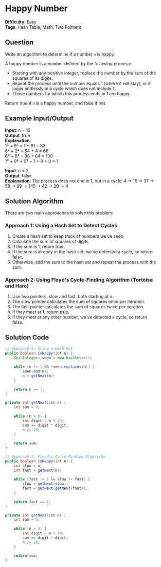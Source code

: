 # Happy Number

**Difficulty**: Easy  
**Tags**: Hash Table, Math, Two Pointers

## Question
Write an algorithm to determine if a number `n` is happy.

A happy number is a number defined by the following process:
- Starting with any positive integer, replace the number by the sum of the squares of its digits.
- Repeat the process until the number equals 1 (where it will stay), or it loops endlessly in a cycle which does not include 1.
- Those numbers for which this process ends in 1 are happy.

Return true if `n` is a happy number, and false if not.

## Example Input/Output
**Input**: n = 19  
**Output**: true  
**Explanation**:  
1² + 9² = 1 + 81 = 82  
8² + 2² = 64 + 4 = 68  
6² + 8² = 36 + 64 = 100  
1² + 0² + 0² = 1 + 0 + 0 = 1

**Input**: n = 2  
**Output**: false  
**Explanation**: The process does not end in 1, but in a cycle: 4 → 16 → 37 → 58 → 89 → 145 → 42 → 20 → 4

## Solution Algorithm
There are two main approaches to solve this problem:

### Approach 1: Using a Hash Set to Detect Cycles
1. Create a hash set to keep track of numbers we've seen.
2. Calculate the sum of squares of digits.
3. If the sum is 1, return true.
4. If the sum is already in the hash set, we've detected a cycle, so return false.
5. Otherwise, add the sum to the hash set and repeat the process with the sum.

### Approach 2: Using Floyd's Cycle-Finding Algorithm (Tortoise and Hare)
1. Use two pointers, slow and fast, both starting at n.
2. The slow pointer calculates the sum of squares once per iteration.
3. The fast pointer calculates the sum of squares twice per iteration.
4. If they meet at 1, return true.
5. If they meet at any other number, we've detected a cycle, so return false.

## Solution Code
```java
// Approach 1: Using a Hash Set
public boolean isHappy(int n) {
    Set<Integer> seen = new HashSet<>();
    
    while (n != 1 && !seen.contains(n)) {
        seen.add(n);
        n = getNext(n);
    }
    
    return n == 1;
}

private int getNext(int n) {
    int sum = 0;
    
    while (n > 0) {
        int digit = n % 10;
        sum += digit * digit;
        n /= 10;
    }
    
    return sum;
}
```

```java
// Approach 2: Floyd's Cycle-Finding Algorithm
public boolean isHappy(int n) {
    int slow = n;
    int fast = getNext(n);
    
    while (fast != 1 && slow != fast) {
        slow = getNext(slow);
        fast = getNext(getNext(fast));
    }
    
    return fast == 1;
}

private int getNext(int n) {
    int sum = 0;
    
    while (n > 0) {
        int digit = n % 10;
        sum += digit * digit;
        n /= 10;
    }
    
    return sum;
}
``` 
